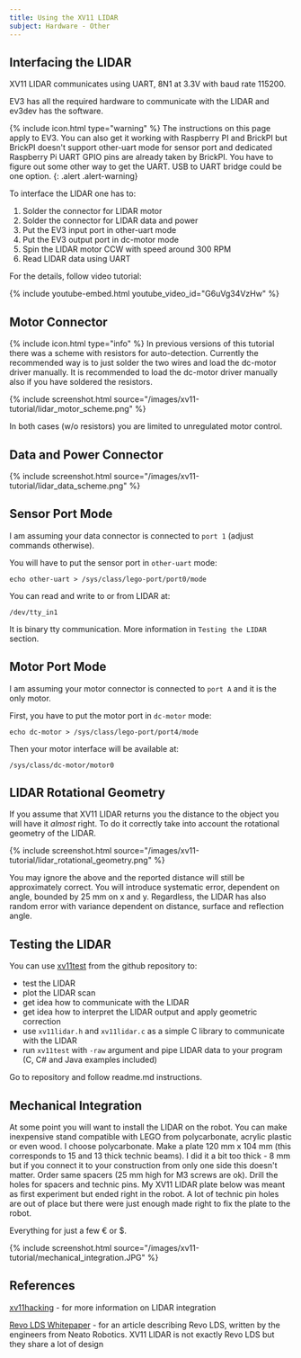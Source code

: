 ```yaml
---
title: Using the XV11 LIDAR
subject: Hardware - Other
---
```


## Interfacing the LIDAR

XV11 LIDAR communicates using UART, 8N1 at 3.3V with baud rate 115200.

EV3 has all the required hardware to communicate with the LIDAR and ev3dev has the software.


{% include icon.html type="warning" %}
The instructions on this page apply to EV3.
You can also get it working with Raspberry PI and BrickPI but BrickPI doesn't support
other-uart mode for sensor port and dedicated Raspberry Pi UART GPIO pins are already taken by BrickPI.
You have to figure out some other way to get the UART. USB to UART bridge could be one option.
{: .alert .alert-warning}

To interface the LIDAR one has to:

1. Solder the connector for LIDAR motor
2. Solder the connector for LIDAR data and power
3. Put the EV3 input port in other-uart mode
4. Put the EV3 output port in dc-motor mode
4. Spin the LIDAR motor CCW with speed around 300 RPM
5. Read LIDAR data using UART 

For the details, follow video tutorial:

{% include youtube-embed.html youtube_video_id="G6uVg34VzHw" %}

## Motor Connector

<div class="alert alert-info" markdown="1">
{% include icon.html type="info" %}
In previous versions of this tutorial there was a scheme with resistors for auto-detection.
Currently the recommended way is to just solder the two wires and load the dc-motor driver manually.
It is recommended to load the dc-motor driver manually also if you have soldered the resistors. 
</div>

{% include screenshot.html source="/images/xv11-tutorial/lidar_motor_scheme.png" %}

In both cases (w/o resistors) you are limited to unregulated motor control.
	
## Data and Power Connector

{% include screenshot.html source="/images/xv11-tutorial/lidar_data_scheme.png" %}

## Sensor Port Mode

I am assuming your data connector is connected to `port 1` (adjust commands otherwise).

You will have to put the sensor port in `other-uart` mode:

    echo other-uart > /sys/class/lego-port/port0/mode
	
You can read and write to or from LIDAR at:

    /dev/tty_in1
	
It is binary tty communication. More information in `Testing the LIDAR` section.
	
## Motor Port Mode
	
I am assuming your motor connector is connected to `port A` and it is the only motor.	

First, you have to put the motor port in `dc-motor` mode:

    echo dc-motor > /sys/class/lego-port/port4/mode
	
Then your motor interface will be available at:

    /sys/class/dc-motor/motor0
		 
## LIDAR Rotational Geometry

If you assume that XV11 LIDAR returns you the distance to the object you will have it *almost* right. To do it correctly take into account the rotational geometry of the LIDAR.

{% include screenshot.html source="/images/xv11-tutorial/lidar_rotational_geometry.png" %}

You may ignore the above and the reported distance will still be approximately correct. 
You will introduce systematic error, dependent on angle, bounded by 25 mm on x and y.
Regardless, the LIDAR has also random error with variance dependent on distance, surface and reflection angle.

## Testing the LIDAR

You can use [xv11test] from the github repository to:

- test the LIDAR
- plot the LIDAR scan 
- get idea how to communicate with the LIDAR
- get idea how to interpret the LIDAR output and apply geometric correction
- use `xv11lidar.h` and `xv11lidar.c` as a simple C library to communicate with the LIDAR
- run `xv11test` with `-raw` argument and pipe LIDAR data to your program (C, C# and Java examples included)

Go to repository and follow readme.md instructions.

## Mechanical Integration

At some point you will want to install the LIDAR on the robot. You can make inexpensive stand compatible with LEGO from polycarbonate, acrylic plastic or even wood.
I choose polycarbonate. Make a plate 120 mm x 104 mm (this corresponds to 15 and 13 thick technic beams). I did it a bit too thick - 8 mm but if you connect it to your construction from only one side this doesn't matter.
Order same spacers (25 mm high for M3 screws are ok). Drill the holes for spacers and technic pins. My XV11 LIDAR plate below was meant as first experiment but ended right in the robot. A lot of technic pin holes are out of place but there were just enough made right to fix the plate to the robot.

Everything for just a few € or $.

{% include screenshot.html source="/images/xv11-tutorial/mechanical_integration.JPG" %}

## References

[xv11hacking] - for more information on LIDAR integration

[Revo LDS Whitepaper] - for an article describing Revo LDS, written by the engineers from Neato Robotics. XV11 LIDAR is not exactly Revo LDS but they share a lot of design

[xv11test]: https://github.com/bmegli/ev3dev-mapping
[xv11hacking]: http://xv11hacking.wikispaces.com/LIDAR+Sensor
[Revo LDS Whitepaper]: http://www.robotshop.com/media/files/PDF/revolds-whitepaper.pdf
